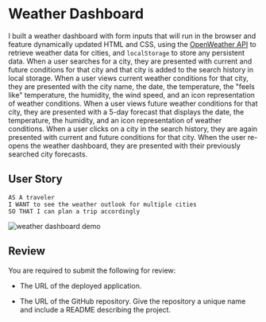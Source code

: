 # Weather Dashboard

I built a weather dashboard with form inputs that will run in the browser and feature dynamically updated HTML and CSS, using the [OpenWeather API](https://openweathermap.org/api) to retrieve weather data for cities, and `localStorage` to store any persistent data.  When a user searches for a city, they are presented with current and future conditions for that city and that city is added to the search history in local storage.  When a user views current weather conditions for that city, they are presented with the city name, the date, the temperature, the "feels like" temperature, the humidity, the wind speed, and an icon representation of weather conditions.  When a user views future weather conditions for that city, they are presented with a 5-day forecast that displays the date, the temperature, the humidity, and an icon representation of weather conditions.  When a user clicks on a city in the search history, they are again presented with current and future conditions for that city.  When the user re-opens the weather dashboard, they are presented with their previously searched city forecasts.

## User Story

```
AS A traveler
I WANT to see the weather outlook for multiple cities
SO THAT I can plan a trip accordingly
```
![weather dashboard demo](./Assets/06-server-side-apis-homework-demo.png)

## Review

You are required to submit the following for review:

* The URL of the deployed application.

* The URL of the GitHub repository. Give the repository a unique name and include a README describing the project.

